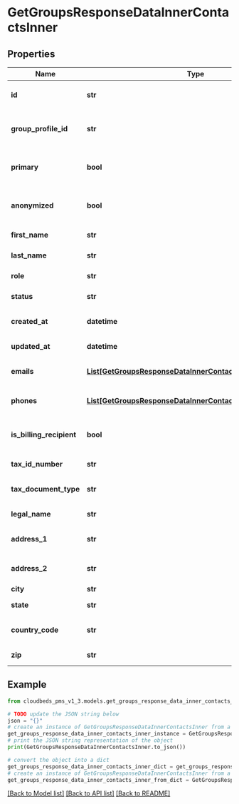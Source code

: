 # GetGroupsResponseDataInnerContactsInner


## Properties

Name | Type | Description | Notes
------------ | ------------- | ------------- | -------------
**id** | **str** | Unique ID for a contact | [optional] 
**group_profile_id** | **str** | The group profile ID this contact belongs to | [optional] 
**primary** | **bool** | Whether this is the primary contact | [optional] 
**anonymized** | **bool** | Whether the contact is anonymized | [optional] 
**first_name** | **str** | Contact first name | [optional] 
**last_name** | **str** | Contact last name | [optional] 
**role** | **str** | Contact role | [optional] 
**status** | **str** | Contact status | [optional] 
**created_at** | **datetime** | Contact creation time | [optional] 
**updated_at** | **datetime** | Contact last update time | [optional] 
**emails** | [**List[GetGroupsResponseDataInnerContactsInnerEmailsInner]**](GetGroupsResponseDataInnerContactsInnerEmailsInner.md) | Contact email addresses | [optional] 
**phones** | [**List[GetGroupsResponseDataInnerContactsInnerPhonesInner]**](GetGroupsResponseDataInnerContactsInnerPhonesInner.md) | Contact phone numbers | [optional] 
**is_billing_recipient** | **bool** | Whether this contact is a billing recipient | [optional] 
**tax_id_number** | **str** | Contact tax ID number | [optional] 
**tax_document_type** | **str** | Contact tax document type | [optional] 
**legal_name** | **str** | Contact legal name | [optional] 
**address_1** | **str** | Contact address line 1 | [optional] 
**address_2** | **str** | Contact address line 2 | [optional] 
**city** | **str** | Contact city | [optional] 
**state** | **str** | Contact state | [optional] 
**country_code** | **str** | Contact country code | [optional] 
**zip** | **str** | Contact zip code | [optional] 

## Example

```python
from cloudbeds_pms_v1_3.models.get_groups_response_data_inner_contacts_inner import GetGroupsResponseDataInnerContactsInner

# TODO update the JSON string below
json = "{}"
# create an instance of GetGroupsResponseDataInnerContactsInner from a JSON string
get_groups_response_data_inner_contacts_inner_instance = GetGroupsResponseDataInnerContactsInner.from_json(json)
# print the JSON string representation of the object
print(GetGroupsResponseDataInnerContactsInner.to_json())

# convert the object into a dict
get_groups_response_data_inner_contacts_inner_dict = get_groups_response_data_inner_contacts_inner_instance.to_dict()
# create an instance of GetGroupsResponseDataInnerContactsInner from a dict
get_groups_response_data_inner_contacts_inner_from_dict = GetGroupsResponseDataInnerContactsInner.from_dict(get_groups_response_data_inner_contacts_inner_dict)
```
[[Back to Model list]](../README.md#documentation-for-models) [[Back to API list]](../README.md#documentation-for-api-endpoints) [[Back to README]](../README.md)


